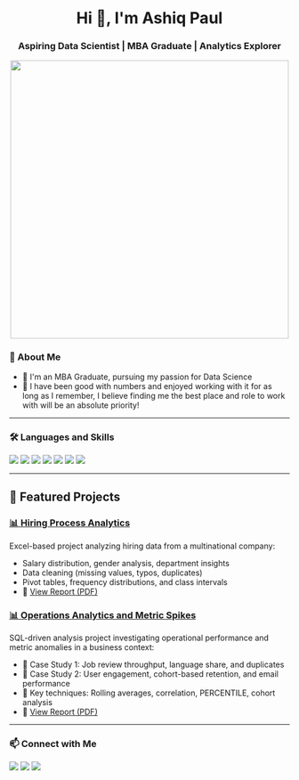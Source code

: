 <!-- Profile Header -->
<h1 align="center">Hi 👋, I'm Ashiq Paul</h1>
<h3 align="center">Aspiring Data Scientist | MBA Graduate | Analytics Explorer</h3>

<!-- Banner or GIF -->
<p align="center">
  <img src="https://media.giphy.com/media/qgQUggAC3Pfv687qPC/giphy.gif" width="500"/>
</p>

<!-- About Me -->
### 🧠 About Me

- 🔭 I'm an MBA Graduate, pursuing my passion for Data Science
- 🌱 I have been good with numbers and enjoyed working with it for as long as I 
      remember, I believe finding me the best place and role to work with will be an 
      absolute priority!
<!-- - 👯 -->

---

### 🛠️ Languages and Skills

<p align="left">
  <img src="https://img.shields.io/badge/Python-3776AB?style=for-the-badge&logo=python&logoColor=white"/>
  <img src="https://img.shields.io/badge/Pandas-150458?style=for-the-badge&logo=pandas&logoColor=white"/>
  <img src="https://img.shields.io/badge/Numpy-013243?style=for-the-badge&logo=numpy&logoColor=white"/>
  <img src="https://img.shields.io/badge/R-276DC3?style=for-the-badge&logo=r&logoColor=white"/>
  <img src="https://img.shields.io/badge/MySQL-4479A1?style=for-the-badge&logo=mysql&logoColor=white"/>
  <img src="https://img.shields.io/badge/SQLite-07405E?style=for-the-badge&logo=sqlite&logoColor=white"/>
  <!--<img src="https://img.shields.io/badge/BigQuery-4285F4?style=for-the-badge&logo=googlecloud&logoColor=white"/>-->
  <img src="https://img.shields.io/badge/Tableau-E97627?style=for-the-badge&logo=tableau&logoColor=white"/>
  <!--<img src="https://img.shields.io/badge/Power BI-F2C811?style=for-the-badge&logo=powerbi&logoColor=black"/>-->
</p>

---

## 🚀 Featured Projects

### [📊 Hiring Process Analytics](https://github.com/HARMFULGRUB/Hiring-Process-Analytics)
Excel-based project analyzing hiring data from a multinational company:
- Salary distribution, gender analysis, department insights
- Data cleaning (missing values, typos, duplicates)
- Pivot tables, frequency distributions, and class intervals
- 📄 [View Report (PDF)](https://github.com/HARMFULGRUB/Hiring-Process-Analytics/blob/main/Hiring%20Process%20Analytics.pdf)

### [📊 Operations Analytics and Metric Spikes](https://github.com/HARMFULGRUB/Operations-Analytics-and-Metric-Spikes)
SQL-driven analysis project investigating operational performance and metric anomalies in a business context:
- 📁 Case Study 1: Job review throughput, language share, and duplicates
- 📁 Case Study 2: User engagement, cohort-based retention, and email performance
- 🧠 Key techniques: Rolling averages, correlation, PERCENTILE, cohort analysis
- 📄 [View Report (PDF)](https://github.com/HARMFULGRUB/Operations-Analytics-and-Metric-Spikes/blob/main/Operation_Analytics_and_Investigating_Metric_Spikes.pdf)
  
---

<!--### 📊 GitHub Stats

<p align="center">
  <img src="https://github-readme-stats.vercel.app/api?username=YOUR_USERNAME&show_icons=true&theme=tokyonight" width="45%" />
  <img src="https://github-readme-stats.vercel.app/api/top-langs/?username=YOUR_USERNAME&layout=compact&theme=tokyonight" width="45%" />
</p>

--- -->

### 📫 Connect with Me

<p align="left">
  <a href="https://linkedin.com/in/ashiqpaul/" target="_blank"><img src="https://img.shields.io/badge/-LinkedIn-blue?logo=linkedin&style=for-the-badge"></a>
  <a href="mailto:ashiqpaul@gmail.com"><img src="https://img.shields.io/badge/-Gmail-D14836?style=for-the-badge&logo=gmail&logoColor=white"></a>
  <a href="https://www.instagram.com/harmfulgrub/"><img src="https://img.shields.io/badge/-Instagram-E4405F?style=for-the-badge&logo=instagram&logoColor=white"></a>
</p>
